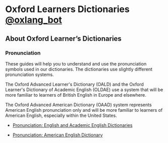 # Oxford Learners Dictionaries [@oxlang_bot](https://t.me/oxlang_bot)


## About Oxford Learner’s Dictionaries
### Pronunciation
These guides will help you to understand and use the pronunciation symbols used in our dictionaries. 
The dictionaries use slightly different pronunciation systems. 

The Oxford Advanced Learner's Dictionary (OALD) and the Oxford Learner's Dictionary of Academic English (OLDAE) use a system that will be more familiar to learners of British English in Europe and elsewhere. 

The Oxford Advanced American Dictionary (OAAD) system represents American English pronunciation only and will be more familiar to learners of American English, especially within the United States.

* [Pronunciation: English and Academic English Dictionaries](https://www.oxfordlearnersdictionaries.com/about/english/pronunciation_english)

* [Pronunciation: American English Dictionary](https://www.oxfordlearnersdictionaries.com/about/american_english/pronunciation_american_english)
